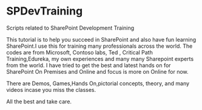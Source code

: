 # SPDevTraining
Scripts related to SharePoint Development Training

This tutorial is to help you succeed in SharePoint and also have fun learning SharePoint.I use this for training many professionals across the world.
The codes are from Microsoft, Contoso labs, Ted , Critical Path Training,Edureka, my own experiences and many many Sharepoint experts from the world.
I have tried to get the best and latest hands on for SharePoint On Premises and Online and focus is more on Online for now.

There are Demos, Games,Hands On,pictorial concepts, theory, and many videos incase you miss the classes.

All the best and take care.
